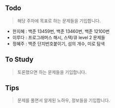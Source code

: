 ## Todo
> 해당 주차에 목표로 하는 문제들을 기입합니다.
- 한지혜 : 백준 13459번, 백준 13460번, 백준 12100번
- 이루다 : 프로그래머스 해시, 스택/큐 level 2 문제들
- 정혜주 : 백준 단지번호붙이기, 섬의 개수, 미로 탐색

## To Study
> 토론했으면 하는 문제들을 기입합니다.

## Tips
> 문제를 풀면서 알게된 노하우, 정보들을 기입합니다.
